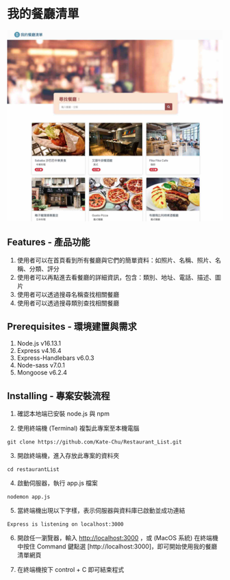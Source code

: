 # 我的餐廳清單

![image](https://github.com/Kate-Chu/Restaurant_List/blob/main/restaurant_intro.jpg)

## Features - 產品功能

1. 使用者可以在首頁看到所有餐廳與它們的簡單資料：如照片、名稱、照片、名稱、分類、評分
2. 使用者可以再點進去看餐廳的詳細資訊，包含：類別、地址、電話、描述、圖片
3. 使用者可以透過搜尋名稱查找相關餐廳
4. 使用者可以透過搜尋類別查找相關餐廳

## Prerequisites - 環境建置與需求

1. Node.js v16.13.1
2. Express v4.16.4
3. Express-Handlebars v6.0.3
4. Node-sass v7.0.1
5. Mongoose v6.2.4

## Installing - 專案安裝流程

1. 確認本地端已安裝 node.js 與 npm

2. 使用終端機 (Terminal) 複製此專案至本機電腦

```
git clone https://github.com/Kate-Chu/Restaurant_List.git
```

3. 開啟終端機，進入存放此專案的資料夾

```
cd restaurantList
```

4. 啟動伺服器，執行 app.js 檔案

```
nodemon app.js
```

5. 當終端機出現以下字樣，表示伺服器與資料庫已啟動並成功連結

```
Express is listening on localhost:3000
```

6. 開啟任一瀏覽器，輸入 [http://localhost:3000](http://localhost:3000) ，或 (MacOS 系統) 在終端機中按住 Command 鍵點選 [http://localhost:3000]，即可開始使用我的餐廳清單網頁

7. 在終端機按下 control + C 即可結束程式
